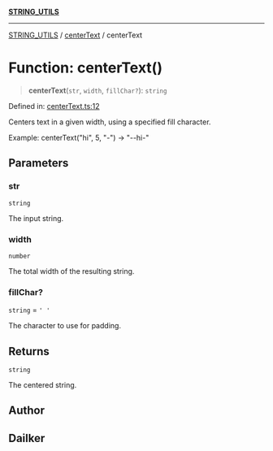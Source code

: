 [**STRING_UTILS**](../../README.md)

***

[STRING_UTILS](../../README.md) / [centerText](../README.md) / centerText

# Function: centerText()

> **centerText**(`str`, `width`, `fillChar?`): `string`

Defined in: [centerText.ts:12](https://github.com/dailker/everyutil/blob/cee559aadda9e0c298e06364cba9020e97a8b19b/src/string/centerText.ts#L12)

Centers text in a given width, using a specified fill character.

Example: centerText("hi", 5, "-") → "--hi-"

## Parameters

### str

`string`

The input string.

### width

`number`

The total width of the resulting string.

### fillChar?

`string` = `' '`

The character to use for padding.

## Returns

`string`

The centered string.

## Author

## Dailker
